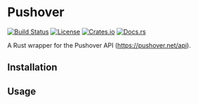 Pushover
=========================
[![Build Status](https://img.shields.io/travis/sb89/pushover/master.svg)](https://travis-ci.org/sb89/pushover)
[![License](https://img.shields.io/github/license/sb89/pushover.svg)]()
[![Crates.io](https://img.shields.io/crates/v/pushover.svg)](https://crates.io/crates/pushover)
[![Docs.rs](https://docs.rs/pushover/badge.svg)](https://docs.rs/pushover)

A Rust wrapper for the Pushover API (https://pushover.net/api).

## Installation

## Usage
